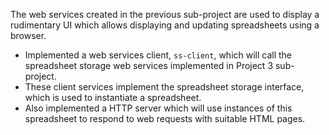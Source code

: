 The web services created in the previous sub-project are used to display a rudimentary UI which allows displaying and updating spreadsheets using a browser.
- Implemented a web services client, `ss-client`, which will call the spreadsheet storage web services implemented in Project 3 sub-project. 
- These client services implement the spreadsheet storage interface, which is used to instantiate a spreadsheet. 
- Also implemented a HTTP server which will use instances of this spreadsheet to respond to web requests with suitable HTML pages.

